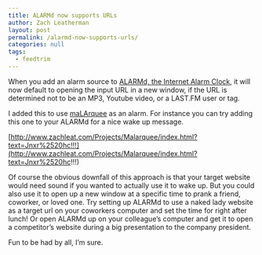 ```yaml
---
title: ALARMd now supports URLs
author: Zach Leatherman
layout: post
permalink: /alarmd-now-supports-urls/
categories: null
tags:
  - feedtrim
---
```


When you add an alarm source to [ALARMd, the Internet Alarm Clock][1], it will now default to opening the input URL in a new window, if the URL is determined not to be an MP3, Youtube video, or a LAST.FM user or tag.

 [1]: http://www.zachleat.com/Projects/alarmd/

I added this to use [maLArquee][2] as an alarm. For instance you can try adding this one to your ALARMd for a nice wake up message.

 [2]: http://www.zachleat.com/Projects/Malarquee/

[http://www.zachleat.com/Projects/Malarquee/index.html?text=Jnxr%2520hc!!!](http://www.zachleat.com/Projects/Malarquee/index.html?text=Jnxr%2520hc!!!)

Of course the obvious downfall of this approach is that your target website would need sound if you wanted to actually use it to wake up. But you could also use it to open up a new window at a specific time to prank a friend, coworker, or loved one. Try setting up ALARMd to use a naked lady website as a target url on your coworkers computer and set the time for right after lunch! Or open ALARMd up on your colleague’s computer and get it to open a competitor’s website during a big presentation to the company president.

Fun to be had by all, I’m sure.
